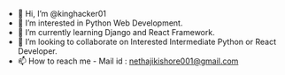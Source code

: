 - 👋 Hi, I’m @kinghacker01
- 👀 I’m interested in Python Web Development.
- 🌱 I’m currently learning Django and React Framework.
- 💞️ I’m looking to collaborate on Interested Intermediate Python or React Developer.
- 📫 How to reach me - Mail id : nethajikishore001@gmail.com

<!---
kinghacker01/kinghacker01 is a ✨ special ✨ repository because its `README.md` (this file) appears on your GitHub profile.
You can click the Preview link to take a look at your changes.
--->
